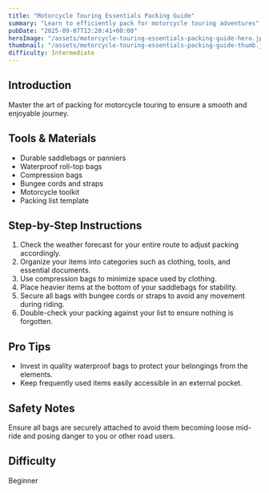 ```yaml
---
title: "Motorcycle Touring Essentials Packing Guide"
summary: "Learn to efficiently pack for motorcycle touring adventures"
pubDate: "2025-09-07T13:20:41+00:00"
heroImage: "/assets/motorcycle-touring-essentials-packing-guide-hero.jpg"
thumbnail: "/assets/motorcycle-touring-essentials-packing-guide-thumb.jpg"
difficulty: Intermediate
---
```


<h2>Introduction</h2>
<p>Master the art of packing for motorcycle touring to ensure a smooth and enjoyable journey.</p>
<h2>Tools & Materials</h2>
<ul>
  <li>Durable saddlebags or panniers</li>
  <li>Waterproof roll-top bags</li>
  <li>Compression bags</li>
  <li>Bungee cords and straps</li>
  <li>Motorcycle toolkit</li>
  <li>Packing list template</li>
</ul>
<h2>Step-by-Step Instructions</h2>
<ol>
  <li>Check the weather forecast for your entire route to adjust packing accordingly.</li>
  <li>Organize your items into categories such as clothing, tools, and essential documents.</li>
  <li>Use compression bags to minimize space used by clothing.</li>
  <li>Place heavier items at the bottom of your saddlebags for stability.</li>
  <li>Secure all bags with bungee cords or straps to avoid any movement during riding.</li>
  <li>Double-check your packing against your list to ensure nothing is forgotten.</li>
</ol>
<h2>Pro Tips</h2>
<ul>
  <li>Invest in quality waterproof bags to protect your belongings from the elements.</li>
  <li>Keep frequently used items easily accessible in an external pocket.</li>
</ul>
<h2>Safety Notes</h2>
<p>Ensure all bags are securely attached to avoid them becoming loose mid-ride and posing danger to you or other road users.</p>
<h2>Difficulty</h2>
<p>Beginner</p>
